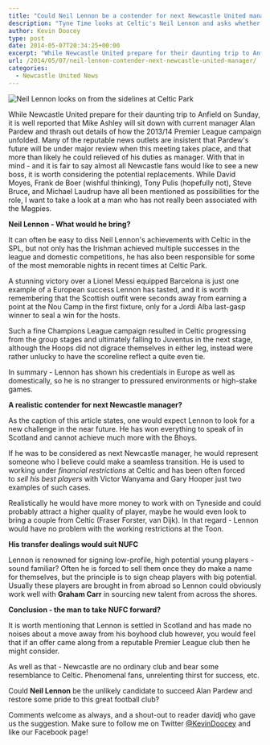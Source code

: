 ```yaml
---
title: "Could Neil Lennon be a contender for next Newcastle United manager?"
description: "Tyne Time looks at Celtic's Neil Lennon and asks whether he could be the man to lead Newcastle United forward in place of Alan Pardew."
author: Kevin Doocey
type: post
date: 2014-05-07T20:34:25+00:00
excerpt: "While Newcastle United prepare for their daunting trip to Anfield on Sunday, it is well reported that Mike Ashley will sit down with current manager Alan Pardew and thrash out details.."
url: /2014/05/07/neil-lennon-contender-next-newcastle-united-manager/
categories:
  - Newcastle United News
---
```


![Neil Lennon looks on from the sidelines at Celtic Park](https://www.tynetime.com/wp-content/uploads/2014/05/Neil-Lennon-Celtic.jpg "Lennon - Will surely look to test his credentials in the Premier League in the future?")

While Newcastle United prepare for their daunting trip to Anfield on Sunday, it is well reported that Mike Ashley will sit down with current manager Alan Pardew and thrash out details of how the 2013/14 Premier League campaign unfolded. Many of the reputable news outlets are insistent that Pardew's future will be under major review when this meeting takes place, and that more than likely he could relieved of his duties as manager. With that in mind - and it is fair to say almost all Newcastle fans would like to see a new boss, it is worth considering the potential replacements. While David Moyes, Frank de Boer (wishful thinking), Tony Pulis (hopefully not), Steve Bruce, and Michael Laudrup have all been mentioned as possibilities for the role, I want to take a look at a man who has  not really been associated with the Magpies.

**Neil Lennon - What would he bring?**

It can often be easy to diss Neil Lennon's achievements with Celtic in the SPL, but not only has the Irishman achieved multiple successes in the league and domestic competitions, he has also been responsible for some of the most memorable nights in recent times at Celtic Park.

A stunning victory over a Lionel Messi equipped Barcelona is just one example of a European success Lennon has tasted, and it is worth remembering that the Scottish outfit were seconds away from earning a point at the Nou Camp in the first fixture, only for a Jordi Alba last-gasp winner to seal a win for the hosts.

Such a fine Champions League campaign resulted in Celtic progressing from the group stages and ultimately falling to Juventus in the next stage, although the Hoops did not digrace themselves in either leg, instead were rather unlucky to have the scoreline reflect a quite even tie.

In summary - Lennon has shown his credentials in Europe as well as domestically, so he is no stranger to pressured environments or high-stake games.

**A realistic contender for next Newcastle manager?**

As the caption of this article states, one would expect Lennon to look for a new challenge in the near future. He has won everything to speak of in Scotland and cannot achieve much more with the Bhoys.

If he was to be considered as next Newcastle manager, he would represent someone who I believe could make a seamless transition. He is used to working under _financial restrictions_ at Celtic and has been often forced to _sell his best players_ with Victor Wanyama and Gary Hooper just two examples of such cases.

Realistically he would have more money to work with on Tyneside and could probably attract a higher quality of player, maybe he would even look to bring a couple from Celtic (Fraser Forster, van Dijk). In that regard - Lennon would have no problem with the working restrictions at the Toon.

**His transfer dealings would suit NUFC**

Lennon is renowned for signing low-profile, high potential young players - sound familiar? Often he is forced to sell them once they do make a name for themselves, but the principle is to sign cheap players with big potential. Usually these players are brought in from abroad so Lennon could obviously work well with **Graham Carr** in sourcing new talent from across the shores.

**Conclusion - the man to take NUFC forward?**

It is worth mentioning that Lennon is settled in Scotland and has made no noises about a move away from his boyhood club however, you would feel that if an offer came along from a reputable Premier League club then he might consider.

As well as that - Newcastle are no ordinary club and bear some resemblance to Celtic. Phenomenal fans, unrelenting thirst for success, etc.

Could **Neil Lennon** be the unlikely candidate to succeed Alan Pardew and restore some pride to this great football club?

Comments welcome as always, and a shout-out to reader davidj who gave us the suggestion. Make sure to follow me on Twitter [@KevinDoocey](https://twitter.com/tynetime "tyne time twitter") and like our Facebook page!
